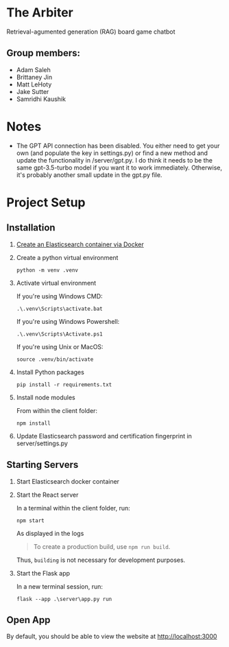 # The Arbiter
Retrieval-agumented generation (RAG) board game chatbot

## Group members:
- Adam Saleh
- Brittaney Jin
- Matt LeHoty
- Jake Sutter
- Samridhi Kaushik

# Notes
- The GPT API connection has been disabled. You either need to get your own (and populate the key in settings.py) or find a new method and update the functionality in /server/gpt.py. I do think it needs to be the same gpt-3.5-turbo model if you want it to work immediately. Otherwise, it's probably another small update in the gpt.py file.

# Project Setup
## Installation
1. [Create an Elasticsearch container via Docker](https://www.elastic.co/guide/en/elasticsearch/reference/current/docker.html)
2. Create a python virtual environment
    ```shell
    python -m venv .venv
    ```
3. Activate virtual environment

    If you're using Windows CMD:
    ```
    .\.venv\Scripts\activate.bat
    ```
    If you're using Windows Powershell:
    ```
    .\.venv\Scripts\Activate.ps1
    ```
    If you're using Unix or MacOS:
    ```shell
    source .venv/bin/activate
    ```

4. Install Python packages
    ```shell
    pip install -r requirements.txt
    ```
5. Install node modules
    
    From within the client folder: 
    ```shell
    npm install
    ```
6. Update Elasticsearch password and certification fingerprint in server/settings.py
## Starting Servers
1. Start Elasticsearch docker container
2. Start the React server

    In a terminal within the client folder, run:
    ```shell
    npm start
    ```
    As displayed in the logs
    > To create a production build, use `npm run build`.
    
    Thus, `building` is not necessary for development purposes.

3. Start the Flask app
    
    In a new terminal session, run:
    ```shell
    flask --app .\server\app.py run
    ```
## Open App
By default, you should be able to view the website at [http://localhost:3000](http://localhost:300)